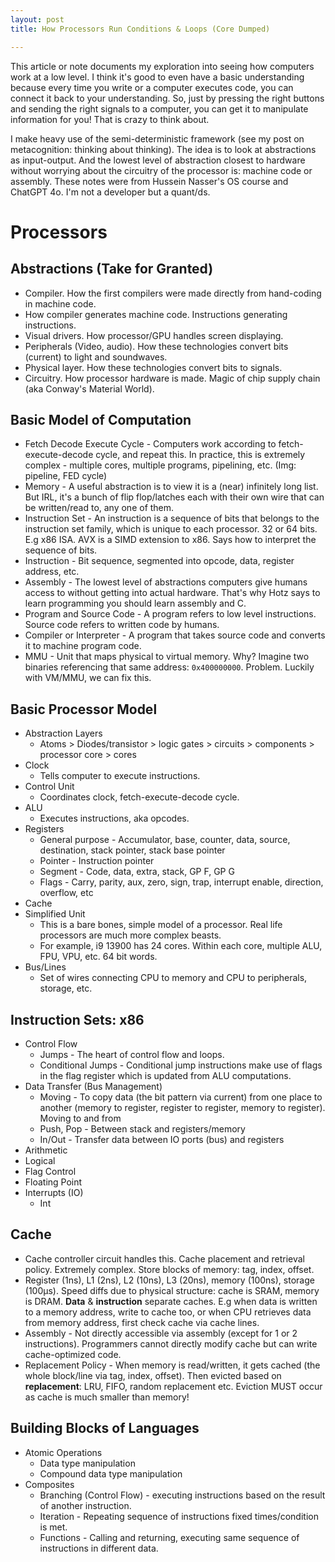 ```yaml
---
layout: post
title: How Processors Run Conditions & Loops (Core Dumped)

---
```


<style>
  .twitter-tweet {
    width: 30%;  /* Adjust the width as needed */
    margin: 0 auto;  /* Center the blockquote horizontally */
  
  }

    .twitter-tweet p {
    font-size: 14px !important; /* Change the font size */
  }

</style>

This article or note documents my exploration into seeing how computers work at a low level. I think it's good to even have a basic understanding because every time you write or a computer executes code, you can connect it back to your understanding.  So, just by pressing the right buttons and sending the right signals to a computer, you can get it to manipulate information for you! That is crazy to think about.

I make heavy use of the semi-deterministic framework (see my post on metacognition: thinking about thinking). The idea is to look at abstractions as input-output. And the lowest level of abstraction closest to hardware without worrying about the circuitry of the processor is: machine code or assembly. These notes were from Hussein Nasser's OS course and ChatGPT 4o. I'm not a developer but a quant/ds.

# Processors

## Abstractions (Take for Granted)

* Compiler. How the first compilers were made directly from hand-coding in machine code.
* How compiler generates machine code. Instructions generating instructions.
* Visual drivers. How processor/GPU handles screen displaying.
* Peripherals (Video, audio). How these technologies convert bits (current) to light and soundwaves.
* Physical layer. How these technologies convert bits to signals.
* Circuitry. How processor hardware is made. Magic of chip supply chain (aka Conway's Material World).

## Basic Model of Computation

* Fetch Decode Execute Cycle - Computers work according to fetch-execute-decode cycle, and repeat this. In practice, this is extremely complex - multiple cores, multiple programs, pipelining, etc. (Img: pipeline, FED cycle)
* Memory - A useful abstraction is to view it is a (near) infinitely long list. But IRL, it's a bunch of flip flop/latches each with their own wire that can be written/read to, any one of them. 
* Instruction Set - An instruction is a sequence of bits that belongs to the instruction set family, which is unique to each processor. 32 or 64 bits. E.g x86 ISA. AVX is a SIMD extension to x86. Says how to interpret the sequence of bits.
* Instruction - Bit sequence, segmented into opcode, data, register address, etc. 
* Assembly - The lowest level of abstractions computers give humans access to without getting into actual hardware. That's why Hotz says to learn programming you should learn assembly and C.
* Program and Source Code - A program refers to low level instructions. Source code refers to written code by humans.
* Compiler or Interpreter - A program that takes source code and converts it to machine program code.
* MMU - Unit that maps physical to virtual memory. Why? Imagine two binaries referencing that same address: `0x400000000`. Problem. Luckily with VM/MMU, we can fix this.

## Basic Processor Model

* Abstraction Layers
  * Atoms > Diodes/transistor > logic gates > circuits > components > processor core > cores
* Clock
  * Tells computer to execute instructions.
* Control Unit
  * Coordinates clock, fetch-execute-decode cycle.
* ALU
  * Executes instructions, aka opcodes.
* Registers
  * General purpose - Accumulator, base, counter, data, source, destination, stack pointer, stack base pointer
  * Pointer - Instruction pointer
  * Segment - Code, data, extra, stack, GP F, GP G
  * Flags - Carry, parity, aux, zero, sign, trap, interrupt enable, direction, overflow, etc
* Cache
* Simplified Unit
  * This is a bare bones, simple model of a processor. Real life processors are much more complex beasts. 
  * For example, i9 13900 has 24 cores. Within each core, multiple ALU, FPU, VPU, etc. 64 bit words. 
* Bus/Lines
  * Set of wires connecting CPU to memory and CPU to peripherals, storage, etc.

## Instruction Sets: x86 

* Control Flow
  * Jumps - The heart of control flow and loops. 
  * Conditional Jumps - Conditional jump instructions make use of flags in the flag register which is updated from ALU computations.
* Data Transfer (Bus Management)
  * Moving - To copy data (the bit pattern via current) from one place to another (memory to register, register to register, memory to register). Moving to and from
  * Push, Pop - Between stack and registers/memory
  * In/Out - Transfer data between IO ports (bus) and registers 
* Arithmetic
* Logical
* Flag Control
* Floating Point
* Interrupts (IO)
  * Int

## Cache

* Cache controller circuit handles this. Cache placement and retrieval policy. Extremely complex. Store blocks of memory: tag, index, offset. 
* Register (1ns), L1 (2ns), L2 (10ns), L3 (20ns), memory (100ns), storage (100μs). Speed diffs due to physical structure: cache is SRAM, memory is DRAM.
 **Data** & **instruction** separate caches. E.g when data is written to a memory address, write to cache too, or when CPU retrieves data from memory address, first check cache via cache lines.
* Assembly - Not directly accessible via assembly (except for 1 or 2 instructions). Programmers cannot directly modify cache but can write cache-optimized code.
* Replacement Policy - When memory is read/written, it gets cached (the whole block/line via tag, index, offset). Then evicted based on **replacement**: LRU, FIFO, random replacement etc. Eviction MUST occur as cache is much smaller than memory!
 

## Building Blocks of Languages

* Atomic Operations
  * Data type manipulation
  * Compound data type manipulation
* Composites
  * Branching (Control Flow) - executing instructions based on the result of another instruction.
  * Iteration - Repeating sequence of instructions fixed times/condition is met.
  * Functions - Calling and returning, executing same sequence of instructions in different data.
